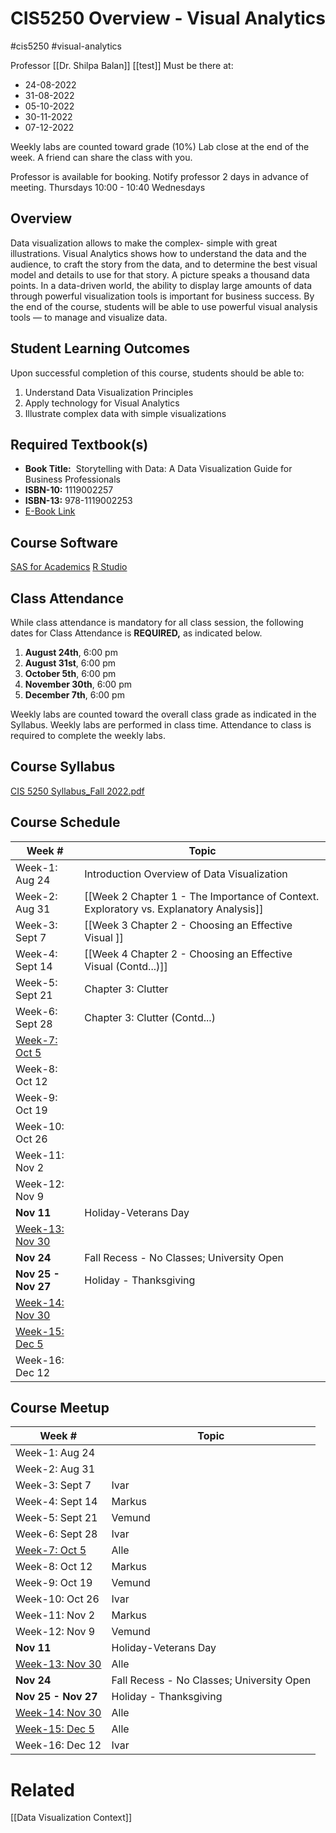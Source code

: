 # CIS5250 Overview - Visual Analytics
#cis5250 #visual-analytics

Professor [[Dr. Shilpa Balan]]
[[test]]
Must be there at:
- 24-08-2022
- 31-08-2022
- 05-10-2022
- 30-11-2022
- 07-12-2022

Weekly labs are counted toward grade (10%)
Lab close at the end of the week.
A friend can share the class with you.

Professor is available for booking. Notify professor 2 days in advance of meeting.
Thursdays 10:00 - 10:40
Wednesdays  

## Overview
Data visualization allows to make the complex- simple with great illustrations. Visual Analytics shows how to understand the data and the audience, to craft the story from the data, and to determine the best visual model and details to use for that story. A picture speaks a thousand data points. In a data-driven world, the ability to display large amounts of data through powerful visualization tools is important for business success. By the end of the course, students will be able to use powerful visual analysis tools –– to manage and visualize data. 

## Student Learning Outcomes
Upon successful completion of this course, students should be able to:
1.  Understand Data Visualization Principles
2.  Apply technology for Visual Analytics
3.  Illustrate complex data with simple visualizations

## Required Textbook(s)
-   **Book Title:**  Storytelling with Data: A Data Visualization Guide for Business Professionals
-   **ISBN-10:** 1119002257         
-   **ISBN-13:** 978-1119002253
-   [E-Book Link](https://www.wiley.com/en-us/Storytelling+with+Data%3A+A+Data+Visualization+Guide+for+Business+Professionals-p-9781119002253 "Link")

## Course Software
[SAS for Academics](https://www.sas.com/en_us/software/on-demand-for-academics.html)
[R Studio](https://rstudio.com/)

## Class Attendance
While class attendance is mandatory for all class session, the following dates for Class Attendance is **REQUIRED,** as indicated below.

1.  **August 24th**, 6:00 pm
2.  **August 31st**, 6:00 pm
3.  **October 5th**, 6:00 pm
4.  **November 30th**, 6:00 pm
5.  **December 7th**, 6:00 pm

Weekly labs are counted toward the overall class grade as indicated in the Syllabus. Weekly labs are performed in class time. Attendance to class is required to complete the weekly labs.

## Course Syllabus
[CIS 5250 Syllabus_Fall 2022.pdf](https://calstatela.instructure.com/courses/77321/files/11709285?wrap=1 "CIS 5250 Syllabus_Fall 2022.pdf")

## Course Schedule
| Week #                 | Topic                                                                                  |
| ---------------------- | -------------------------------------------------------------------------------------- |
| Week-1: Aug 24         | Introduction Overview of Data Visualization                                            |
| Week-2: Aug 31         | [[Week 2 Chapter 1 - The Importance of Context. Exploratory vs. Explanatory Analysis]] |
| Week-3: Sept 7         | [[Week 3 Chapter 2 - Choosing an Effective Visual ]]                                   |
| Week-4: Sept 14        | [[Week 4 Chapter 2 - Choosing an Effective Visual  (Contd...)]]                                    |
| Week-5: Sept 21        | Chapter 3: Clutter                                                                     |
| Week-6: Sept 28        | Chapter 3: Clutter (Contd...)                                                          |
| <u>Week-7: Oct 5</u>   |                                                                                        |
| Week-8: Oct 12         |                                                                                        |
| Week-9: Oct 19         |                                                                                        |
| Week-10: Oct 26        |                                                                                        |
| Week-11: Nov 2         |                                                                                        |
| Week-12: Nov 9         |                                                                                        |
| **Nov 11**             | Holiday-Veterans Day                                                                   |
| <u>Week-13: Nov 30</u> |                                                                                        |
| **Nov 24**             | Fall Recess - No Classes; University Open                                              |
| **Nov 25 - Nov 27**    | Holiday - Thanksgiving                                                                 |
| <u>Week-14: Nov 30</u> |                                                                                        |
| <u>Week-15: Dec 5</u>  |                                                                                        |
| Week-16: Dec 12        |                                                                                        |

## Course Meetup
| Week #                 | Topic                                     |
| ---------------------- | ----------------------------------------- |
| Week-1: Aug 24         |                                           |
| Week-2: Aug 31         |                                           |
| Week-3: Sept 7         |  Ivar                                         |
| Week-4: Sept 14        |  Markus                                         |
| Week-5: Sept 21        |  Vemund                                         |
| Week-6: Sept 28        |  Ivar                                         |
| <u>Week-7: Oct 5</u>   |      Alle                                     |
| Week-8: Oct 12         | Markus                                          |
| Week-9: Oct 19         | Vemund                                          |
| Week-10: Oct 26        | Ivar                                          |
| Week-11: Nov 2         | Markus                                          |
| Week-12: Nov 9         |  Vemund                                         |
| **Nov 11**             | Holiday-Veterans Day                      |
| <u>Week-13: Nov 30</u> |    Alle                                       |
| **Nov 24**             | Fall Recess - No Classes; University Open |
| **Nov 25 - Nov 27**    | Holiday - Thanksgiving                    |
| <u>Week-14: Nov 30</u> | Alle                                          |
| <u>Week-15: Dec 5</u>  | Alle                                          |
| Week-16: Dec 12        | Ivar                                          |

# Related
[[Data Visualization Context]]